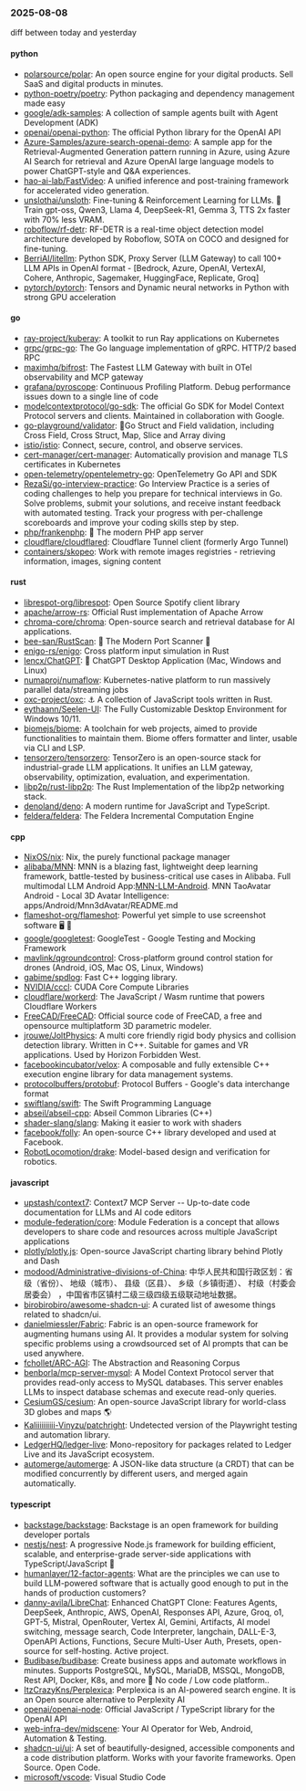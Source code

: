 ### 2025-08-08
diff between today and yesterday

#### python
* [polarsource/polar](https://github.com/polarsource/polar): An open source engine for your digital products. Sell SaaS and digital products in minutes.
* [python-poetry/poetry](https://github.com/python-poetry/poetry): Python packaging and dependency management made easy
* [google/adk-samples](https://github.com/google/adk-samples): A collection of sample agents built with Agent Development (ADK)
* [openai/openai-python](https://github.com/openai/openai-python): The official Python library for the OpenAI API
* [Azure-Samples/azure-search-openai-demo](https://github.com/Azure-Samples/azure-search-openai-demo): A sample app for the Retrieval-Augmented Generation pattern running in Azure, using Azure AI Search for retrieval and Azure OpenAI large language models to power ChatGPT-style and Q&A experiences.
* [hao-ai-lab/FastVideo](https://github.com/hao-ai-lab/FastVideo): A unified inference and post-training framework for accelerated video generation.
* [unslothai/unsloth](https://github.com/unslothai/unsloth): Fine-tuning & Reinforcement Learning for LLMs. 🦥 Train gpt-oss, Qwen3, Llama 4, DeepSeek-R1, Gemma 3, TTS 2x faster with 70% less VRAM.
* [roboflow/rf-detr](https://github.com/roboflow/rf-detr): RF-DETR is a real-time object detection model architecture developed by Roboflow, SOTA on COCO and designed for fine-tuning.
* [BerriAI/litellm](https://github.com/BerriAI/litellm): Python SDK, Proxy Server (LLM Gateway) to call 100+ LLM APIs in OpenAI format - [Bedrock, Azure, OpenAI, VertexAI, Cohere, Anthropic, Sagemaker, HuggingFace, Replicate, Groq]
* [pytorch/pytorch](https://github.com/pytorch/pytorch): Tensors and Dynamic neural networks in Python with strong GPU acceleration

#### go
* [ray-project/kuberay](https://github.com/ray-project/kuberay): A toolkit to run Ray applications on Kubernetes
* [grpc/grpc-go](https://github.com/grpc/grpc-go): The Go language implementation of gRPC. HTTP/2 based RPC
* [maximhq/bifrost](https://github.com/maximhq/bifrost): The Fastest LLM Gateway with built in OTel observability and MCP gateway
* [grafana/pyroscope](https://github.com/grafana/pyroscope): Continuous Profiling Platform. Debug performance issues down to a single line of code
* [modelcontextprotocol/go-sdk](https://github.com/modelcontextprotocol/go-sdk): The official Go SDK for Model Context Protocol servers and clients. Maintained in collaboration with Google.
* [go-playground/validator](https://github.com/go-playground/validator): 💯Go Struct and Field validation, including Cross Field, Cross Struct, Map, Slice and Array diving
* [istio/istio](https://github.com/istio/istio): Connect, secure, control, and observe services.
* [cert-manager/cert-manager](https://github.com/cert-manager/cert-manager): Automatically provision and manage TLS certificates in Kubernetes
* [open-telemetry/opentelemetry-go](https://github.com/open-telemetry/opentelemetry-go): OpenTelemetry Go API and SDK
* [RezaSi/go-interview-practice](https://github.com/RezaSi/go-interview-practice): Go Interview Practice is a series of coding challenges to help you prepare for technical interviews in Go. Solve problems, submit your solutions, and receive instant feedback with automated testing. Track your progress with per-challenge scoreboards and improve your coding skills step by step.
* [php/frankenphp](https://github.com/php/frankenphp): 🧟 The modern PHP app server
* [cloudflare/cloudflared](https://github.com/cloudflare/cloudflared): Cloudflare Tunnel client (formerly Argo Tunnel)
* [containers/skopeo](https://github.com/containers/skopeo): Work with remote images registries - retrieving information, images, signing content

#### rust
* [librespot-org/librespot](https://github.com/librespot-org/librespot): Open Source Spotify client library
* [apache/arrow-rs](https://github.com/apache/arrow-rs): Official Rust implementation of Apache Arrow
* [chroma-core/chroma](https://github.com/chroma-core/chroma): Open-source search and retrieval database for AI applications.
* [bee-san/RustScan](https://github.com/bee-san/RustScan): 🤖 The Modern Port Scanner 🤖
* [enigo-rs/enigo](https://github.com/enigo-rs/enigo): Cross platform input simulation in Rust
* [lencx/ChatGPT](https://github.com/lencx/ChatGPT): 🔮 ChatGPT Desktop Application (Mac, Windows and Linux)
* [numaproj/numaflow](https://github.com/numaproj/numaflow): Kubernetes-native platform to run massively parallel data/streaming jobs
* [oxc-project/oxc](https://github.com/oxc-project/oxc): ⚓ A collection of JavaScript tools written in Rust.
* [eythaann/Seelen-UI](https://github.com/eythaann/Seelen-UI): The Fully Customizable Desktop Environment for Windows 10/11.
* [biomejs/biome](https://github.com/biomejs/biome): A toolchain for web projects, aimed to provide functionalities to maintain them. Biome offers formatter and linter, usable via CLI and LSP.
* [tensorzero/tensorzero](https://github.com/tensorzero/tensorzero): TensorZero is an open-source stack for industrial-grade LLM applications. It unifies an LLM gateway, observability, optimization, evaluation, and experimentation.
* [libp2p/rust-libp2p](https://github.com/libp2p/rust-libp2p): The Rust Implementation of the libp2p networking stack.
* [denoland/deno](https://github.com/denoland/deno): A modern runtime for JavaScript and TypeScript.
* [feldera/feldera](https://github.com/feldera/feldera): The Feldera Incremental Computation Engine

#### cpp
* [NixOS/nix](https://github.com/NixOS/nix): Nix, the purely functional package manager
* [alibaba/MNN](https://github.com/alibaba/MNN): MNN is a blazing fast, lightweight deep learning framework, battle-tested by business-critical use cases in Alibaba. Full multimodal LLM Android App:[MNN-LLM-Android](./apps/Android/MnnLlmChat/README.md). MNN TaoAvatar Android - Local 3D Avatar Intelligence: apps/Android/Mnn3dAvatar/README.md
* [flameshot-org/flameshot](https://github.com/flameshot-org/flameshot): Powerful yet simple to use screenshot software 🖥️ 📸
* [google/googletest](https://github.com/google/googletest): GoogleTest - Google Testing and Mocking Framework
* [mavlink/qgroundcontrol](https://github.com/mavlink/qgroundcontrol): Cross-platform ground control station for drones (Android, iOS, Mac OS, Linux, Windows)
* [gabime/spdlog](https://github.com/gabime/spdlog): Fast C++ logging library.
* [NVIDIA/cccl](https://github.com/NVIDIA/cccl): CUDA Core Compute Libraries
* [cloudflare/workerd](https://github.com/cloudflare/workerd): The JavaScript / Wasm runtime that powers Cloudflare Workers
* [FreeCAD/FreeCAD](https://github.com/FreeCAD/FreeCAD): Official source code of FreeCAD, a free and opensource multiplatform 3D parametric modeler.
* [jrouwe/JoltPhysics](https://github.com/jrouwe/JoltPhysics): A multi core friendly rigid body physics and collision detection library. Written in C++. Suitable for games and VR applications. Used by Horizon Forbidden West.
* [facebookincubator/velox](https://github.com/facebookincubator/velox): A composable and fully extensible C++ execution engine library for data management systems.
* [protocolbuffers/protobuf](https://github.com/protocolbuffers/protobuf): Protocol Buffers - Google's data interchange format
* [swiftlang/swift](https://github.com/swiftlang/swift): The Swift Programming Language
* [abseil/abseil-cpp](https://github.com/abseil/abseil-cpp): Abseil Common Libraries (C++)
* [shader-slang/slang](https://github.com/shader-slang/slang): Making it easier to work with shaders
* [facebook/folly](https://github.com/facebook/folly): An open-source C++ library developed and used at Facebook.
* [RobotLocomotion/drake](https://github.com/RobotLocomotion/drake): Model-based design and verification for robotics.

#### javascript
* [upstash/context7](https://github.com/upstash/context7): Context7 MCP Server -- Up-to-date code documentation for LLMs and AI code editors
* [module-federation/core](https://github.com/module-federation/core): Module Federation is a concept that allows developers to share code and resources across multiple JavaScript applications
* [plotly/plotly.js](https://github.com/plotly/plotly.js): Open-source JavaScript charting library behind Plotly and Dash
* [modood/Administrative-divisions-of-China](https://github.com/modood/Administrative-divisions-of-China): 中华人民共和国行政区划：省级（省份）、 地级（城市）、 县级（区县）、 乡级（乡镇街道）、 村级（村委会居委会） ，中国省市区镇村二级三级四级五级联动地址数据。
* [birobirobiro/awesome-shadcn-ui](https://github.com/birobirobiro/awesome-shadcn-ui): A curated list of awesome things related to shadcn/ui.
* [danielmiessler/Fabric](https://github.com/danielmiessler/Fabric): Fabric is an open-source framework for augmenting humans using AI. It provides a modular system for solving specific problems using a crowdsourced set of AI prompts that can be used anywhere.
* [fchollet/ARC-AGI](https://github.com/fchollet/ARC-AGI): The Abstraction and Reasoning Corpus
* [benborla/mcp-server-mysql](https://github.com/benborla/mcp-server-mysql): A Model Context Protocol server that provides read-only access to MySQL databases. This server enables LLMs to inspect database schemas and execute read-only queries.
* [CesiumGS/cesium](https://github.com/CesiumGS/cesium): An open-source JavaScript library for world-class 3D globes and maps 🌎
* [Kaliiiiiiiiii-Vinyzu/patchright](https://github.com/Kaliiiiiiiiii-Vinyzu/patchright): Undetected version of the Playwright testing and automation library.
* [LedgerHQ/ledger-live](https://github.com/LedgerHQ/ledger-live): Mono-repository for packages related to Ledger Live and its JavaScript ecosystem.
* [automerge/automerge](https://github.com/automerge/automerge): A JSON-like data structure (a CRDT) that can be modified concurrently by different users, and merged again automatically.

#### typescript
* [backstage/backstage](https://github.com/backstage/backstage): Backstage is an open framework for building developer portals
* [nestjs/nest](https://github.com/nestjs/nest): A progressive Node.js framework for building efficient, scalable, and enterprise-grade server-side applications with TypeScript/JavaScript 🚀
* [humanlayer/12-factor-agents](https://github.com/humanlayer/12-factor-agents): What are the principles we can use to build LLM-powered software that is actually good enough to put in the hands of production customers?
* [danny-avila/LibreChat](https://github.com/danny-avila/LibreChat): Enhanced ChatGPT Clone: Features Agents, DeepSeek, Anthropic, AWS, OpenAI, Responses API, Azure, Groq, o1, GPT-5, Mistral, OpenRouter, Vertex AI, Gemini, Artifacts, AI model switching, message search, Code Interpreter, langchain, DALL-E-3, OpenAPI Actions, Functions, Secure Multi-User Auth, Presets, open-source for self-hosting. Active project.
* [Budibase/budibase](https://github.com/Budibase/budibase): Create business apps and automate workflows in minutes. Supports PostgreSQL, MySQL, MariaDB, MSSQL, MongoDB, Rest API, Docker, K8s, and more 🚀 No code / Low code platform..
* [ItzCrazyKns/Perplexica](https://github.com/ItzCrazyKns/Perplexica): Perplexica is an AI-powered search engine. It is an Open source alternative to Perplexity AI
* [openai/openai-node](https://github.com/openai/openai-node): Official JavaScript / TypeScript library for the OpenAI API
* [web-infra-dev/midscene](https://github.com/web-infra-dev/midscene): Your AI Operator for Web, Android, Automation & Testing.
* [shadcn-ui/ui](https://github.com/shadcn-ui/ui): A set of beautifully-designed, accessible components and a code distribution platform. Works with your favorite frameworks. Open Source. Open Code.
* [microsoft/vscode](https://github.com/microsoft/vscode): Visual Studio Code
